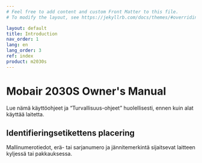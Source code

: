 ```yaml
---
# Feel free to add content and custom Front Matter to this file.
# To modify the layout, see https://jekyllrb.com/docs/themes/#overriding-theme-defaults

layout: default
title: Introduction
nav_order: 1
lang: en
lang_order: 3
ref: index
product: m2030s
---
```


# Mobair 2030S Owner's Manual

Lue nämä käyttöohjeet ja “Turvallisuus-ohjeet” huolellisesti, ennen kuin alat käyttää laitetta.

## Identifieringsetikettens placering
Mallinumerotiedot, erä- tai sarjanumero ja jännitemerkintä sijaitsevat laitteen kyljessä tai pakkauksessa.
